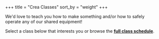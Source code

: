 +++
title = "Crea Classes"
sort_by = "weight"
+++

<!--
<article class="message is-info">
  <div class="message-body">

**[Free T-Shirt Printing Class](https://bookwhen.com/creamakerspace/e/ev-s0bv-20230822170000) on Aug 22**.

Availability is limited. Must RSVP. Follow us on <a href="https://facebook.com/CreaMakerspace">Facebook</a> or <a href="https://instagram.com/CreaMakerspace">Instagram</a> for future event promotions.

  </div>
</article>
-->

We'd love to teach you how to make something and/or how to safely operate any of our shared equipment!

Select a class below that interests you or browse the [**full class schedule**](https://bookwhen.com/creamakerspace).
